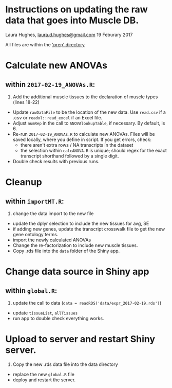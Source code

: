 # Instructions on updating the raw data that goes into Muscle DB.
Laura Hughes, laura.d.hughes@gmail.com
19 Feburary 2017

All files are within the ['prep' directory](https://github.com/flaneuse/muscleDB/tree/master/prep)

# Calculate new ANOVAs
## within `2017-02-19_ANOVAs.R`:
1. Add the additional muscle tissues to the declaration of muscle types (lines 18-22)
* Update `rawDataFile` to be the location of the new data. Use `read.csv` if a .csv or `readxl::read_excel` if an Excel file.
* Adjust `numRep` in the call to `ANOVAlookupTable`, if necessary.  By default, is 6.
* Re-run `2017-02-19_ANOVAs.R` to calculate new ANOVAs. Files will be saved locally, where you define in script. If you get errors, check:
  * there aren't extra rows / NA transcripts in the dataset
  * the selection within `calcANOVA.R` is unique; should regex for the exact transcript shorthand followed by a single digit.
* Double check results with previous runs.


# Cleanup 
## within `importMT.R`:
1. change the data import to the new file
* update the dplyr selection to include the new tissues for avg, SE
* if adding new genes, update the transcript crosswalk file to get the new gene ontology terms.
* import the newly calculated ANOVAs
* Change the re-factorization to include new muscle tissues.
* Copy .rds file into the `data` folder of the Shiny app.

# Change data source in Shiny app 
## within `global.R`:
1. update the call to data (`data = readRDS('data/expr_2017-02-19.rds')`)
* update `tissueList`, `allTissues`
* run app to double check everything works.

# Upload to server and restart Shiny server.
1. Copy the new .rds data file into the data directory
* replace the new `global.R` file
* deploy and restart the server.